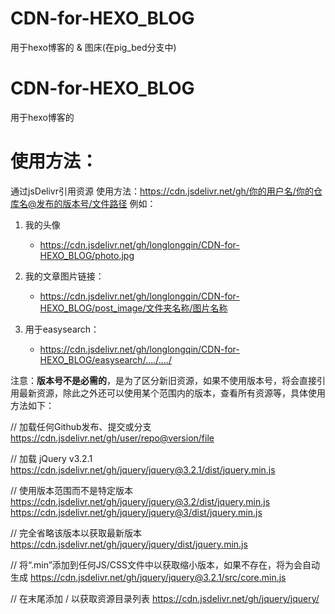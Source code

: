 # CDN-for-HEXO_BLOG
用于hexo博客的 &amp; 图床(在pig_bed分支中)

# CDN-for-HEXO_BLOG

用于hexo博客的



# 使用方法：

通过jsDelivr引用资源
使用方法：https://cdn.jsdelivr.net/gh/你的用户名/你的仓库名@发布的版本号/文件路径
例如：

1. 我的头像
   - https://cdn.jsdelivr.net/gh/longlongqin/CDN-for-HEXO_BLOG/photo.jpg

2. 我的文章图片链接：
   - https://cdn.jsdelivr.net/gh/longlongqin/CDN-for-HEXO_BLOG/post_image/文件夹名称/图片名称
3. 用于easysearch：
   - https://cdn.jsdelivr.net/gh/longlongqin/CDN-for-HEXO_BLOG/easysearch/..../..../

  

注意：**版本号不是必需的**，是为了区分新旧资源，如果不使用版本号，将会直接引用最新资源，除此之外还可以使用某个范围内的版本，查看所有资源等，具体使用方法如下：

// 加载任何Github发布、提交或分支
https://cdn.jsdelivr.net/gh/user/repo@version/file

// 加载 jQuery v3.2.1
https://cdn.jsdelivr.net/gh/jquery/jquery@3.2.1/dist/jquery.min.js

// 使用版本范围而不是特定版本
https://cdn.jsdelivr.net/gh/jquery/jquery@3.2/dist/jquery.min.js
https://cdn.jsdelivr.net/gh/jquery/jquery@3/dist/jquery.min.js

// 完全省略该版本以获取最新版本
https://cdn.jsdelivr.net/gh/jquery/jquery/dist/jquery.min.js

// 将“.min”添加到任何JS/CSS文件中以获取缩小版本，如果不存在，将为会自动生成
https://cdn.jsdelivr.net/gh/jquery/jquery@3.2.1/src/core.min.js

// 在末尾添加 / 以获取资源目录列表
https://cdn.jsdelivr.net/gh/jquery/jquery/


